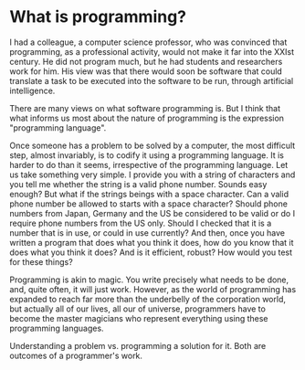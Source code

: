 # What is programming?

I had a colleague, a computer science professor, who was convinced 
that programming, as a professional activity, would not make it far
into the XXIst century. He did not program much, but he had
students and researchers work for him. His view was that there would
soon be software that could translate a task to be executed into
the software to be run, through artificial intelligence.

There are many views on what software programming is. But I think that
what informs us most about the nature of programming is the expression
"programming language".

Once someone has a problem to be solved by a computer, the most difficult
step, almost invariably, is to codify it using a programming language.
It is harder to do than it seems, irrespective of the programming language.
Let us take something very simple. I provide you with a string of 
characters and you tell me whether the string is a valid phone number.
Sounds easy enough? But what if the strings beings with a space character.
Can a valid phone number be allowed to starts with a space character?
Should phone numbers from Japan, Germany and the US be considered to be 
valid or do I require phone numbers from the US only. Should I checked that
it is a number that is in use, or could in use currently? And then, once 
you have written a program that does what you think it does, how do you 
know that it does what you think it does? And is it efficient, robust?
How would you test for these things?


Programming is akin to magic. You write precisely what needs
to be done, and, quite often, it will just work. However, as the world
of programming has expanded to reach far more than the underbelly of
the corporation world, but actually all of our lives, all our of universe,
programmers have to become the master magicians who represent everything
using these programming languages.

Understanding a problem vs. programming a solution for it. Both are
outcomes of a programmer's work.


